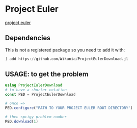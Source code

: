# Project Euler

[project euler](https://projecteuler.net/)

## Dependencies

This is not a registered package so you need to add it with:

```julia
] add https://github.com/Wikunia/ProjectEulerDownload.jl
```

## USAGE: to get the problem

```julia
using ProjectEulerDownload
# to have a shorter notation
const PED = ProjectEulerDownload

# once =>
PED.configure("PATH TO YOUR PROJECT EULER ROOT DIRECTORY")

# then spcigy problem number
PED.download(1)
```